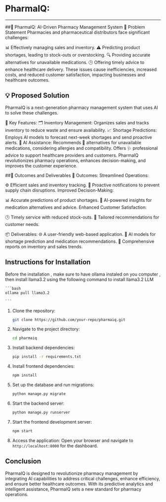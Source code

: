 # PharmaIQ:

---

##💊 PharmaIQ: AI-Driven Pharmacy Management System
🚨 Problem Statement
Pharmacies and pharmaceutical distributors face significant challenges:

📊 Effectively managing sales and inventory.
⚠️ Predicting product shortages, leading to stock-outs or overstocking.
🔍 Providing accurate alternatives for unavailable medications.
🕒 Offering timely advice to enhance healthcare delivery.
These issues cause inefficiencies, increased costs, and reduced customer satisfaction, impacting businesses and healthcare outcomes.


## 💡 Proposed Solution
PharmaIQ is a next-generation pharmacy management system that uses AI to solve these challenges.

🌟 Key Features:
🗂️ Inventory Management: Organizes sales and tracks inventory to reduce waste and ensure availability.
📈 Shortage Predictions: Employs AI models to forecast next-week shortages and send proactive alerts.
🤖 AI Assistance:
Recommends 🧾 alternatives for unavailable medications, considering allergies and compatibility.
Offers 🩺 professional advice to support healthcare providers and customers.
PharmaIQ revolutionizes pharmacy operations, enhances decision-making, and improves the customer experience.


##🎯 Outcomes and Deliverables
🚀 Outcomes:
Streamlined Operations:

⚙️ Efficient sales and inventory tracking.
🔔 Proactive notifications to prevent supply chain disruptions.
Improved Decision-Making:

📊 Accurate predictions of product shortages.
🤝 AI-powered insights for medication alternatives and advice.
Enhanced Customer Satisfaction:

🕒 Timely service with reduced stock-outs.
🤲 Tailored recommendations for customer needs.

📦 Deliverables:
🌐 A user-friendly web-based application.
🤖 AI models for shortage prediction and medication recommendations.
📑 Comprehensive reports on inventory and sales trends.


## Instructions for Installation
Before the installation , make sure to have ollama instaled on you computer 
, then install llama3.2 using the following command to install llama3.2 LLM 
    
    ```bash
    ollama pull llama3.2
    
    ```
1. Clone the repository:
    
    ```bash
    git clone https://github.com/your-repo/pharmaiq.git
    
    ```
    
2. Navigate to the project directory:
    
    ```bash
    cd pharmaiq
    
    ```
    
3. Install backend dependencies:
    
    ```bash
    pip install -r requirements.txt
    
    ```
    
4. Install frontend dependencies:
    
    ```bash
    npm install
    
    ```
    
5. Set up the database and run migrations:
    
    ```bash
    python manage.py migrate
    
    ```
    
6. Start the backend server:
    
    ```bash
    python manage.py runserver
    
    ```
    
7. Start the frontend development server:
    
    ```bash
    npm start
    
    ```
    
8. Access the application:
Open your browser and navigate to `http://localhost:8000` for the dashboard.

## Conclusion

PharmaIQ is designed to revolutionize pharmacy management by integrating AI capabilities to address critical challenges, enhance efficiency, and ensure better healthcare outcomes. With its predictive analytics and intelligent assistance, PharmaIQ sets a new standard for pharmacy operations.
